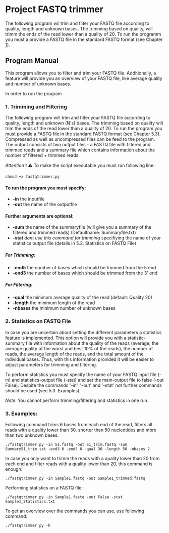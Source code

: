 # Project FASTQ trimmer

The following program wil trim and filter your FASTQ file according to quality, length and unknown bases. The trimming based on quality, will trimm the ends of the read lower than a quality of 20. To run the programm you must a provide a FASTQ file in the standard FASTQ format (see Chapter [1](https://github.com/elena-krismer/Project_FASTQtrimmer/blob/master/Report/Report.md#1-Introduction)).

## Program Manual
This program allows you to filter and trim your FASTQ file. Additionally, a feature will provide you an overview of your FASTQ file, like average quality and number of unknown bases.

In order to run the program


### 1. Trimming and Filtering 
The following program will trim and filter your FASTQ file according to quality, length and unknown (N's) bases. The trimming based on quality will trim the ends of the read lower than a quality of 20. To run the program you must provide a FASTQ file in the standard FASTQ format (see Chapter 5.3). Compressed as well as uncompressed files can be feed to the program. The output consists of two output files - a FASTQ file with filtered and trimmed reads and a summary file which contains information about the number of filtered + trimmed reads.

*Attention* :heavy_exclamation_mark: :warning:
To make the script executable you must run following line:

```{p}
chmod +x fastqtrimmer.py
```

#### To run the program you must specify:

- **-in** the inputfile 
- **-out** the name of the outputfile 

#### Further arguments are optional:

- **-sum** the name of the summaryfile (will give you a summary of the filtered and trimmed reads) (Defaultname: Summaryfile.txt)
- **-stat**  *dont use this command for trimming*  specifiying the name of your statistics output file (details in 5.2. Statistics on FASTQ File)

##### For Trimming:

- **-end5** the number of bases which should be trimmed from the 5´end
- **-end3** the number of bases which should be trimmed from the 3' end 

##### For Filtering:

- **-qual** the minimum average quality of the read (default: Quality 20)
- **-length** the minimum length of the read 
- **-nbases** the minimum number of unknown bases

### 2. Statistics on FASTQ File
In case you are uncertain about setting the different parameters a statistics feature is implemented. This option will provide you with a statistic-summary file with information about the quality of the reads (average, the average quality of the worst and best 10% of the reads), the number of reads, the average length of the reads, and the total amount of the individual bases. Thus, with this information provided it will be easier to adjust parameters for trimming and filtering.

To perform statistics you must specify the name of your FASTQ input file (-in) and statistics-output file (-stat) and set the main-output file to false (-out False). Despite the commands '-in', '-out' and '-stat' not further commands should be used (see 5.3. Examples).

*Note*: You cannot perform trimming/filtering and statistics in one run.


### 3. Examples:

Following command trims 6 bases from each end of the read, filters all reads with a quality lower than 30, shorter than 50 nucleotides and more than two unknown bases.


```{p}
./fastqtrimmer.py -in S1.fastq -out S1_trim.fastq -sum SummaryS1_trim.txt -end3 6 -end5 6 -qual 30 -length 50 -nbases 2
```



In case you only want to trimm the reads with a quality lower than 20 from each end and filter reads with a quality lower than 20, this command is enough:

```{p}
./fastqtrimmer.py -in Sample1.fastq -out Sample1_trimmed.fastq
```


Performing statistics on a FASTQ file:
```{p}
./fastqtrimmer.py -in Sample1.fastq -out False -stat Sample1_Statistics.txt
```


To get an overview over the commands you can use, use following command:
```{p}
./fastqtrimmer.py -h
```

